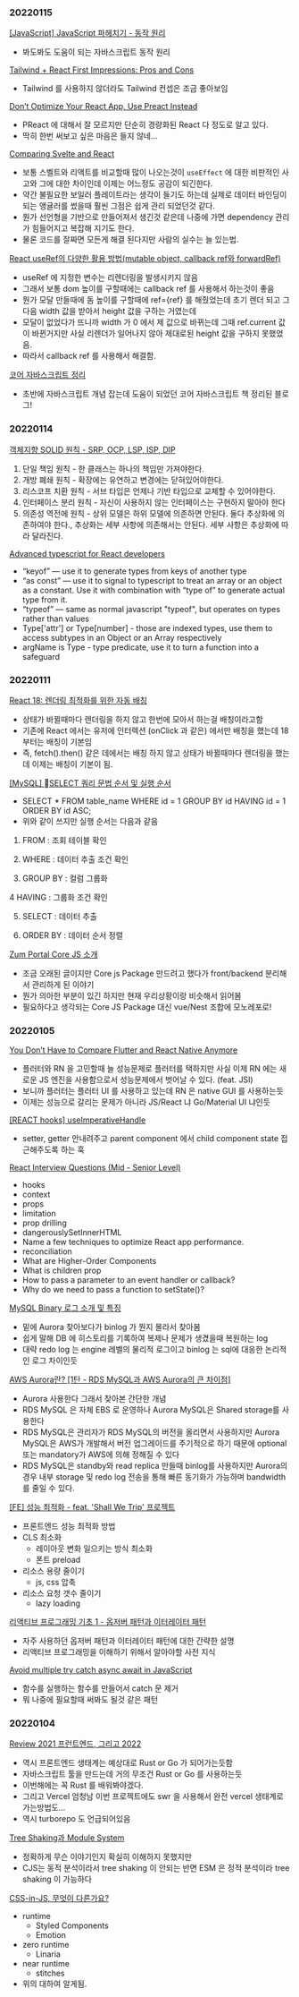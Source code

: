 ### 20220115

[[JavaScript] JavaScript 파헤치기 - 동작 원리](https://tristy.tistory.com/m/51)

- 봐도봐도 도움이 되는 자바스크립트 동작 원리

[Tailwind + React First Impressions: Pros and Cons](https://betterprogramming.pub/tailwind-css-first-impressions-pros-and-cons-f36d6ff38ae0)

- Tailwind 를 사용하지 않더라도 Tailwind 컨셉은 조금 좋아보임

[Don’t Optimize Your React App, Use Preact Instead](https://javascript.plainenglish.io/dont-optimize-your-react-app-use-preact-instead-76cdc3e69b59)

- PReact 에 대해서 잘 모르지만 단순히 경량화된 React 다 정도로 알고 있다.
- 딱히 한번 써보고 싶은 마음은 들지 않네...

[Comparing Svelte and React](https://www.jackfranklin.co.uk/blog/comparing-svelte-and-react-javascript/)

- 보통 스벨트와 리액트를 비교할때 많이 나오는것이 `useEffect` 에 대한 비판적인 사고와 그에 대한 차이인데 이제는 어느정도 공감이 되긴한다.
- 약간 불필요한 보일러 플레이트라는 생각이 들기도 하는데 실제로 데이터 바인딩이 되는 앵귤러를 썼을때 훨씬 그점은 쉽게 관리 되었던것 같다.
- 뭔가 선언형을 기반으로 만들어져서 생긴것 같은데 나중에 가면 dependency 관리가 힘들어지고 복잡해 지기도 한다.
- 물론 코드를 잘짜면 모든게 해결 된다지만 사람의 실수는 늘 있는법.

[React useRef의 다양한 활용 방법(mutable object, callback ref와 forwardRef)](https://leehwarang.github.io/2020/11/29/ref.html)

- useRef 에 지정한 변수는 리렌더링을 발생시키지 않음
- 그래서 보통 dom 높이를 구할때에는 callback ref 를 사용해서 하는것이 좋음
- 뭔가 모달 만들때에 돔 높이를 구할때에 ref={ref} 를 해줬었는데 초기 렌더 되고 그다음 width 값을 받아서 height 값을 구하는 거였는데
- 모달이 없었다가 뜨니까 width 가 0 에서 제 값으로 바뀌는데 그때 ref.current 값이 바뀐거지만 사실 리렌더가 일어나지 않아 제대로된 height 값을 구하지 못했었음.
- 따라서 callback ref 를 사용해서 해결함.

[코어 자바스크립트 정리](https://velog.io/@modolee/core-javascript-02)

- 초반에 자바스크립트 개념 잡는데 도움이 되었던 코어 자바스크립트 책 정리된 블로그!

### 20220114

[객체지향 SOLID 원칙 - SRP, OCP, LSP, ISP, DIP](https://devkingdom.tistory.com/m/296)

1. 단일 책임 원칙 - 한 클래스는 하나의 책임만 가져야한다.
2. 개방 폐쇄 원칙 - 확장에는 유연하고 변경에는 닫혀있어야한다.
3. 리스코프 치환 원칙 - 서브 타입은 언제나 기반 타입으로 교체할 수 있어야한다.
4. 인터페이스 분리 원칙 - 자신이 사용하지 않는 인터페이스는 구현하지 말아야 한다
5. 의존성 역전에 원칙 - 상위 모델은 하위 모델에 의존하면 안된다. 둘다 추상화에 의존하여야 한다., 추상화는 세부 사항에 의존해서는 안된다. 세부 사항은 추상화에 따라 달라진다.

[Advanced typescript for React developers](https://adevnadia.medium.com/advanced-typescript-for-react-developers-f3a2f4aa4b4c)

- “keyof” — use it to generate types from keys of another type
- “as const” — use it to signal to typescript to treat an array or an object as a constant.
  Use it with combination with “type of” to generate actual type from it.
- “typeof” — same as normal javascript "typeof", but operates on types rather than values
- Type['attr'] or Type[number] - those are indexed types, use them to access subtypes in an Object or an Array respectively
- argName is Type - type predicate, use it to turn a function into a safeguard

### 20220111

[React 18: 렌더링 최적화를 위한 자동 배칭](https://immigration9.github.io/react/2021/06/12/automatic-batching-react.html)

- 상태가 바뀔때마다 렌더링을 하지 않고 한번에 모아서 하는걸 배칭이라고함
- 기존에 React 에서는 유저에 인터렉션 (onClick 과 같은) 에서만 배칭을 했는데 18 부터는 배칭이 기본임
- 즉, fetch().then() 같은 데에서는 배칭 하지 않고 상태가 바뀔때마다 렌더링을 했는데 이제는 배칭이 기본이 됨.

[[MySQL] SELECT 쿼리 문법 순서 및 실행 순서](https://nohriter.tistory.com/129)

- SELECT \* FROM table_name WHERE id = 1 GROUP BY id HAVING id = 1 ORDER BY id ASC;
- 위와 같이 쓰지만 실행 순서는 다음과 같음

1. FROM : 조회 테이블 확인

2. WHERE : 데이터 추출 조건 확인

3. GROUP BY : 컬럼 그룹화

4 HAVING : 그룹화 조건 확인

5. SELECT : 데이터 추출

6. ORDER BY : 데이터 순서 정렬

[Zum Portal Core JS 소개](https://zuminternet.github.io/zum-portal-core-js/)

- 조금 오래된 글이지만 Core js Package 만드려고 했다가 front/backend 분리해서 관리하게 된 이야기
- 뭔가 의아한 부분이 있긴 하지만 현재 우리상황이랑 비슷해서 읽어봄
- 필요하다고 생각되는 Core JS Package 대신 vue/Nest 조합에 모노레포로!

### 20220105

[You Don’t Have to Compare Flutter and React Native Anymore](https://betterprogramming.pub/you-dont-have-to-compare-flutter-and-react-native-anymore-15ddc4c1342a)

- 플러터와 RN 을 고민할때 늘 성능문제로 플러터를 택하지만 사실 이제 RN 에는 새로운 JS 엔진을 사용함으로서 성능문제에서 벗어날 수 있다. (feat. JSI)
- 보니까 플러터는 플러터 UI 를 사용하고 있는데 RN 은 native GUI 를 사용하는듯
- 이제는 성능으로 갈리는 문제가 아니라 JS/React 냐 Go/Material UI 냐인듯

[[REACT hooks] useImperativeHandle](https://luke-tofu.tistory.com/entry/REACT-hooks-useImperativeHandle)

- setter, getter 안내려주고 parent component 에서 child component state 접근해주도록 하는 훅

[React Interview Questions (Mid - Senior Level)](https://dev.to/frontendengineer/react-interview-questions-part-2-mid-senior-level-cal)

- hooks
- context
- props
- limitation
- prop drilling
- dangerouslySetInnerHTML
- Name a few techniques to optimize React app performance.
- reconciliation
- What are Higher-Order Components
- What is children prop
- How to pass a parameter to an event handler or callback?
- Why do we need to pass a function to setState()?

[MySQL Binary 로그 소개 및 특징](https://myinfrabox.tistory.com/20)

- 밑에 Aurora 찾아보다가 binlog 가 뭔지 몰라서 찾아봄
- 쉽게 말해 DB 에 히스토리를 기록하여 복제나 문제가 생겼을때 복원하는 log
- 대략 redo log 는 engine 레벨의 물리적 로그이고 binlog 는 sql에 대응한 논리적인 로그 차이인듯

[AWS Aurora란? [1탄 - RDS MySQL과 AWS Aurora의 큰 차이점]](https://notemusic.tistory.com/m/69)

- Aurora 사용한다 그래서 찾아본 간단한 개념
- RDS MySQL 은 자체 EBS 로 운영하나 Aurora MySQL은 Shared storage를 사용한다
- RDS MySQL은 관리자가 RDS MySQL의 버전을 올리면서 사용하지만 Aurora MySQL은 AWS가 개발해서 버전 업그레이드를 주기적으로 하기 때문에 optional 또는 mandatory가 AWS에 의해 정해질 수 있다
- RDS MySQL은 standby와 read replica 만들때 binlog를 사용하지만 Aurora의 경우 내부 storage 및 redo log 전송을 통해 빠른 동기화가 가능하며 bandwidth를 줄일 수 있다.

[[FE] 성능 최적화 - feat. 'Shall We Trip' 프로젝트](https://velog.io/@jhyj0521/FE-%EC%84%B1%EB%8A%A5-%EC%B5%9C%EC%A0%81%ED%99%94-feat.-Shall-We-Trip-%ED%94%84%EB%A1%9C%EC%A0%9D%ED%8A%B8?fbclid=IwAR0aklCDH_6zUjfj1m4lQyy5FHh88tCK6ghr4urEqSCXszAcK8Owie8ZJIk)

- 프론트엔드 성능 최적화 방법
- CLS 최소화
  - 레이아웃 변화 일으키는 방식 최소화
  - 폰트 preload
- 리소스 용량 줄이기
  - js, css 압축
- 리소스 요청 갯수 줄이기
  - lazy loading

[리액티브 프로그래밍 기초 1 - 옵저버 패턴과 이터레이터 패턴](https://devsh.tistory.com/m/entry/%EB%A6%AC%EC%95%A1%ED%8B%B0%EB%B8%8C-%ED%94%84%EB%A1%9C%EA%B7%B8%EB%9E%98%EB%B0%8D-%EA%B8%B0%EC%B4%88-%EC%98%B5%EC%A0%80%EB%B2%84-%ED%8C%A8%ED%84%B4%EA%B3%BC-%EC%9D%B4%ED%84%B0%EB%A0%88%EC%9D%B4%ED%84%B0-%ED%8C%A8%ED%84%B4)

- 자주 사용하던 옵저버 패턴과 이터레이터 패턴에 대한 간략한 설명
- 리액티브 프로그래밍을 이해하기 위해서 알아야할 사전 지식

[Avoid multiple try catch async await in JavaScript](https://voonminghann.medium.com/avoid-multiple-try-catch-async-await-in-javascript-35ac623edba7)

- 함수를 실행하는 함수를 만들어서 catch 문 제거
- 뭐 나중에 필요할때 써봐도 될것 같은 패턴

### 20220104

[Review 2021 프런트엔드, 그리고 2022](https://jbee.io/web/from-2021-to-2022/)

- 역시 프론트엔드 생태계는 예상대로 Rust or Go 가 되어가는듯함
- 자바스크립트 툴을 만드는데 거의 무조건 Rust or Go 를 사용하는듯
- 이번해에는 꼭 Rust 를 배워봐야겠다.
- 그리고 Vercel 엄청남 이번 프로젝트에도 swr 을 사용해서 완전 vercel 생태계로 가는방법도...
- 역시 turborepo 도 언급되어있음

[Tree Shaking과 Module System](https://so-so.dev/web/tree-shaking-module-system/)

- 정확하게 무슨 이야기인지 확실히 이해하지 못했지만
- CJS는 동적 분석이라서 tree shaking 이 안되는 반면 ESM 은 정적 분석이라 tree shaking 이 가능하다

[CSS-in-JS, 무엇이 다른가요?](https://so-so.dev/web/css-in-js-whats-the-defference/)

- runtime
  - Styled Components
  - Emotion
- zero runtime
  - Linaria
- near runtime
  - stitches
- 위의 대하여 알게됨.
